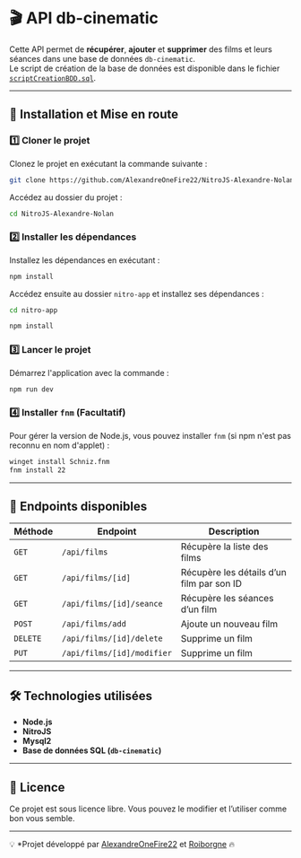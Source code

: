 # 🎬 API db-cinematic  

Cette API permet de **récupérer**, **ajouter** et **supprimer** des films et leurs séances dans une base de données `db-cinematic`.  
Le script de création de la base de données est disponible dans le fichier [`scriptCreationBDD.sql`](./scriptCreationBDD.sql).

---

## 🚀 Installation et Mise en route  

### 1️⃣ Cloner le projet  
Clonez le projet en exécutant la commande suivante :  
```sh
git clone https://github.com/AlexandreOneFire22/NitroJS-Alexandre-Nolan.git
```
Accédez au dossier du projet :
```sh
cd NitroJS-Alexandre-Nolan
```

### 2️⃣ Installer les dépendances
Installez les dépendances en exécutant :
```sh
npm install
```

Accédez ensuite au dossier `nitro-app` et installez ses dépendances :
```sh
cd nitro-app
```
```sh
npm install
```

### 3️⃣ Lancer le projet
Démarrez l'application avec la commande :
```sh
npm run dev
```

### 4️⃣ Installer `fnm` (Facultatif)
Pour gérer la version de Node.js, vous pouvez installer `fnm` (si npm n'est pas reconnu en nom d'applet) :
```sh
winget install Schniz.fnm
fnm install 22
```

---

## 📌 Endpoints disponibles

| Méthode  | Endpoint                   | Description |
|----------|----------------------------|-------------|
| `GET`    | `/api/films`               | Récupère la liste des films |
| `GET`    | `/api/films/[id]`          | Récupère les détails d’un film par son ID |
| `GET`    | `/api/films/[id]/seance`   | Récupère les séances d’un film |
| `POST`   | `/api/films/add`           | Ajoute un nouveau film |
| `DELETE` | `/api/films/[id]/delete`   | Supprime un film |
| `PUT`    | `/api/films/[id]/modifier` | Supprime un film |

---

## 🛠 Technologies utilisées

- **Node.js**
- **NitroJS**
- **Mysql2**
- **Base de données SQL (`db-cinematic`)**

---

## 📜 Licence
Ce projet est sous licence libre. Vous pouvez le modifier et l’utiliser comme bon vous semble.

---

💡 *Projet développé par [AlexandreOneFire22](https://github.com/AlexandreOneFire22) et [Roiborgne](https://github.com/Roiborgne) 🔥
